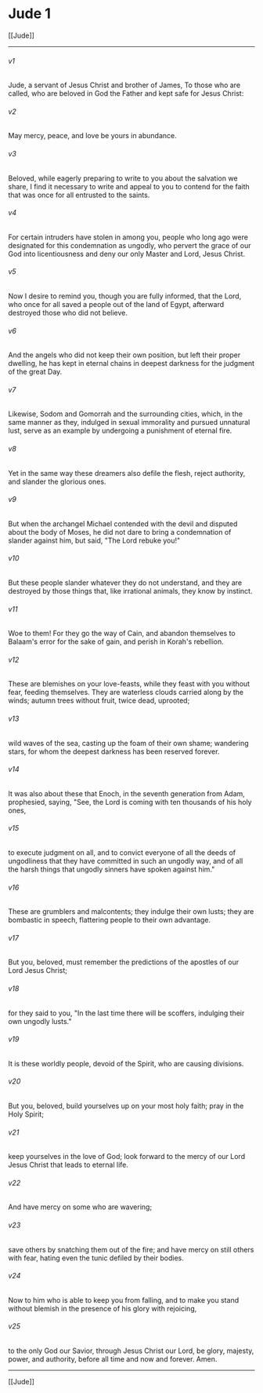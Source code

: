# Jude 1

[[Jude]]
***

###### v1
Jude, a servant of Jesus Christ and brother of James, To those who are called, who are beloved in God the Father and kept safe for Jesus Christ:
###### v2
May mercy, peace, and love be yours in abundance.
###### v3
Beloved, while eagerly preparing to write to you about the salvation we share, I find it necessary to write and appeal to you to contend for the faith that was once for all entrusted to the saints.
###### v4
For certain intruders have stolen in among you, people who long ago were designated for this condemnation as ungodly, who pervert the grace of our God into licentiousness and deny our only Master and Lord, Jesus Christ.
###### v5
Now I desire to remind you, though you are fully informed, that the Lord, who once for all saved a people out of the land of Egypt, afterward destroyed those who did not believe.
###### v6
And the angels who did not keep their own position, but left their proper dwelling, he has kept in eternal chains in deepest darkness for the judgment of the great Day.
###### v7
Likewise, Sodom and Gomorrah and the surrounding cities, which, in the same manner as they, indulged in sexual immorality and pursued unnatural lust, serve as an example by undergoing a punishment of eternal fire.
###### v8
Yet in the same way these dreamers also defile the flesh, reject authority, and slander the glorious ones.
###### v9
But when the archangel Michael contended with the devil and disputed about the body of Moses, he did not dare to bring a condemnation of slander against him, but said, "The Lord rebuke you!"
###### v10
But these people slander whatever they do not understand, and they are destroyed by those things that, like irrational animals, they know by instinct.
###### v11
Woe to them! For they go the way of Cain, and abandon themselves to Balaam's error for the sake of gain, and perish in Korah's rebellion.
###### v12
These are blemishes on your love-feasts, while they feast with you without fear, feeding themselves. They are waterless clouds carried along by the winds; autumn trees without fruit, twice dead, uprooted;
###### v13
wild waves of the sea, casting up the foam of their own shame; wandering stars, for whom the deepest darkness has been reserved forever.
###### v14
It was also about these that Enoch, in the seventh generation from Adam, prophesied, saying, "See, the Lord is coming with ten thousands of his holy ones,
###### v15
to execute judgment on all, and to convict everyone of all the deeds of ungodliness that they have committed in such an ungodly way, and of all the harsh things that ungodly sinners have spoken against him."
###### v16
These are grumblers and malcontents; they indulge their own lusts; they are bombastic in speech, flattering people to their own advantage.
###### v17
But you, beloved, must remember the predictions of the apostles of our Lord Jesus Christ;
###### v18
for they said to you, "In the last time there will be scoffers, indulging their own ungodly lusts."
###### v19
It is these worldly people, devoid of the Spirit, who are causing divisions.
###### v20
But you, beloved, build yourselves up on your most holy faith; pray in the Holy Spirit;
###### v21
keep yourselves in the love of God; look forward to the mercy of our Lord Jesus Christ that leads to eternal life.
###### v22
And have mercy on some who are wavering;
###### v23
save others by snatching them out of the fire; and have mercy on still others with fear, hating even the tunic defiled by their bodies.
###### v24
Now to him who is able to keep you from falling, and to make you stand without blemish in the presence of his glory with rejoicing,
###### v25
to the only God our Savior, through Jesus Christ our Lord, be glory, majesty, power, and authority, before all time and now and forever. Amen.

***

[[Jude]]
